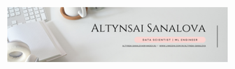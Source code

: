 
<img src="https://github.com/altynsai/altynsai/blob/6867612a6f67662eac661f846ab122dec9ec7abf/cover.png" alt="banner">
<!--
**altynsai/altynsai** is a ✨ _special_ ✨ repository because its `README.md` (this file) appears on your GitHub profile.

Here are some ideas to get you started:

- 🔭 I’m currently working on ...
- 🌱 I’m currently learning ...
- 👯 I’m looking to collaborate on ...
- 🤔 I’m looking for help with ...
- 💬 Ask me about ...
- 📫 How to reach me: ...
- 😄 Pronouns: ...
- ⚡ Fun fact: ...
-->
